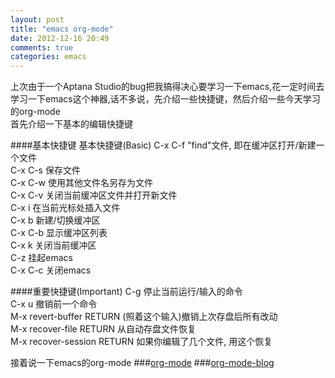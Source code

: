 ```yaml
---
layout: post
title: "emacs org-mode"
date: 2012-12-16 20:49
comments: true
categories: emacs
---
```

上次由于一个Aptana Studio的bug把我搞得决心要学习一下emacs,花一定时间去学习一下emacs这个神器,话不多说，先介绍一些快捷键，然后介绍一些今天学习的org-mode<br/>
首先介绍一下基本的编辑快捷键<br/>

####基本快捷键
基本快捷键(Basic)
C-x C-f "find"文件, 即在缓冲区打开/新建一个文件<br/>
C-x C-s 保存文件<br/>
C-x C-w 使用其他文件名另存为文件<br/>
C-x C-v 关闭当前缓冲区文件并打开新文件<br/>
C-x i 在当前光标处插入文件<br/>
C-x b 新建/切换缓冲区<br/>
C-x C-b 显示缓冲区列表<br/>
C-x k 关闭当前缓冲区<br/>
C-z 挂起emacs<br/>
C-x C-c 关闭emacs<br/>

####重要快捷键(Important)
C-g 停止当前运行/输入的命令<br/>
C-x u 撤销前一个命令<br/>
M-x revert-buffer RETURN (照着这个输入)撤销上次存盘后所有改动<br/>
M-x recover-file RETURN 从自动存盘文件恢复<br/>
M-x recover-session RETURN 如果你编辑了几个文件, 用这个恢复<br/>

接着说一下emacs的org-mode
###[org-mode](http://orgmode.org/worg/org-tutorials/index.html)
###[org-mode-blog](http://www.cnblogs.com/holbrook/archive/2012/04/12/2444992.html)
